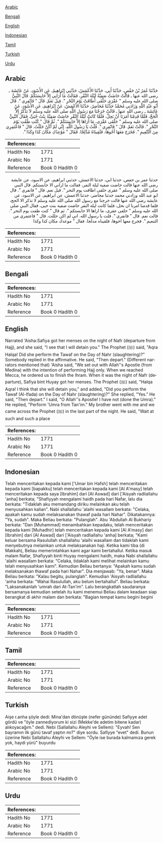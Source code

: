 [Arabic](#arabic)

[Bengali](#bengali)

[English](#english)

[Indonesian](#indonesian)

[Tamil](#tamil)

[Turkish](#turkish)

[Urdu](#urdu)

## Arabic


<div dir="rtl" lang="ar" style={{fontSize:'larger',backgroundColor:'#f8f9fa',padding:20}}>
حَدَّثَنَا عُمَرُ بْنُ حَفْصٍ، حَدَّثَنَا أَبِي، حَدَّثَنَا الأَعْمَشُ، حَدَّثَنِي إِبْرَاهِيمُ، عَنِ الأَسْوَدِ، عَنْ عَائِشَةَ ـ رضى الله عنها ـ قَالَتْ حَاضَتْ صَفِيَّةُ لَيْلَةَ النَّفْرِ، فَقَالَتْ مَا أُرَانِي إِلاَّ حَابِسَتَكُمْ‏.‏ قَالَ النَّبِيُّ صلى الله عليه وسلم ‏"‏ عَقْرَى حَلْقَى أَطَافَتْ يَوْمَ النَّحْرِ ‏"‏‏.‏ قِيلَ نَعَمْ‏.‏ قَالَ ‏"‏ فَانْفِرِي ‏"‏‏.‏ قَالَ أَبُو عَبْدِ اللَّهِ وَزَادَنِي مُحَمَّدٌ حَدَّثَنَا مُحَاضِرٌ، حَدَّثَنَا الأَعْمَشُ، عَنْ إِبْرَاهِيمَ، عَنِ الأَسْوَدِ، عَنْ عَائِشَةَ ـ رضى الله عنها ـ قَالَتْ خَرَجْنَا مَعَ رَسُولِ اللَّهِ صلى الله عليه وسلم لاَ نَذْكُرُ إِلاَّ الْحَجَّ، فَلَمَّا قَدِمْنَا أَمَرَنَا أَنْ نَحِلَّ، فَلَمَّا كَانَتْ لَيْلَةُ النَّفْرِ حَاضَتْ صَفِيَّةُ بِنْتُ حُيَىٍّ، فَقَالَ النَّبِيُّ صلى الله عليه وسلم ‏"‏ حَلْقَى عَقْرَى، مَا أُرَاهَا إِلاَّ حَابِسَتَكُمْ ‏"‏‏.‏ ثُمَّ قَالَ ‏"‏ كُنْتِ طُفْتِ يَوْمَ النَّحْرِ ‏"‏‏.‏ قَالَتْ نَعَمْ‏.‏ قَالَ ‏"‏ فَانْفِرِي ‏"‏‏.‏ قُلْتُ يَا رَسُولَ اللَّهِ‏.‏ إِنِّي لَمْ أَكُنْ حَلَلْتُ‏.‏ قَالَ ‏"‏ فَاعْتَمِرِي مِنَ التَّنْعِيمِ ‏"‏‏.‏ فَخَرَجَ مَعَهَا أَخُوهَا، فَلَقِينَاهُ مُدَّلِجًا‏.‏ فَقَالَ ‏"‏ مَوْعِدُكِ مَكَانَ كَذَا وَكَذَا ‏"‏‏.‏
</div>
<div style={{backgroundColor:'#f8f9fa',padding:20, marginBottom: 10}}><table> <thead> <tr> <th>References:</th> <th></th> </tr> </thead> <tbody><tr><td>Hadith No</td><td>1771</td></tr><tr><td>Arabic No</td><td>1771</td></tr><tr><td>Reference</td><td>Book 0 Hadith 0</td></tr></tbody></table></div>


<div dir="rtl" lang="ar" style={{fontSize:'larger',backgroundColor:'#f8f9fa',padding:20}}>
حدثنا عمر بن حفص، حدثنا ابي، حدثنا الاعمش، حدثني ابراهيم، عن الاسود، عن عايشة رضى الله عنها قالت حاضت صفية ليلة النفر، فقالت ما اراني الا حابستكم. قال النبي صلى الله عليه وسلم " عقرى حلقى اطافت يوم النحر ". قيل نعم. قال " فانفري ". قال ابو عبد الله وزادني محمد حدثنا محاضر، حدثنا الاعمش، عن ابراهيم، عن الاسود، عن عايشة رضى الله عنها قالت خرجنا مع رسول الله صلى الله عليه وسلم لا نذكر الا الحج، فلما قدمنا امرنا ان نحل، فلما كانت ليلة النفر حاضت صفية بنت حيى، فقال النبي صلى الله عليه وسلم " حلقى عقرى، ما اراها الا حابستكم ". ثم قال " كنت طفت يوم النحر ". قالت نعم. قال " فانفري ". قلت يا رسول الله. اني لم اكن حللت. قال " فاعتمري من التنعيم ". فخرج معها اخوها، فلقيناه مدلجا. فقال " موعدك مكان كذا وكذا
</div>
<div style={{backgroundColor:'#f8f9fa',padding:20, marginBottom: 10}}><table> <thead> <tr> <th>References:</th> <th></th> </tr> </thead> <tbody><tr><td>Hadith No</td><td>1771</td></tr><tr><td>Arabic No</td><td>1771</td></tr><tr><td>Reference</td><td>Book 0 Hadith 0</td></tr></tbody></table></div>

## Bengali


<div dir="ltr" lang="bn" style={{fontSize:'larger',backgroundColor:'#f8f9fa',padding:20}}>

</div>
<div style={{backgroundColor:'#f8f9fa',padding:20, marginBottom: 10}}><table> <thead> <tr> <th>References:</th> <th></th> </tr> </thead> <tbody><tr><td>Hadith No</td><td>1771</td></tr><tr><td>Arabic No</td><td>1771</td></tr><tr><td>Reference</td><td>Book 0 Hadith 0</td></tr></tbody></table></div>

## English


<div dir="ltr" lang="en" style={{fontSize:'larger',backgroundColor:'#f8f9fa',padding:20}}>
Narrated 'Aisha:Safiya got her menses on the night of Nafr (departure from Hajj), and she said, "I see that I will detain you." The Prophet (ﷺ) said, "Aqra Halqa! Did she perform the Tawaf on the Day of Nahr (slaughtering)?" Somebody replied in the affirmative. He said, "Then depart." (Different narrators mentioned that) 'Aisha said, "We set out with Allah''s Apostle (from Medina) with the intention of performing Hajj only. When we reached Mecca, he ordered us to finish the Ihram. When it was the night of Nafr (departure), Safiya bint Huyay got her menses. The Prophet (ﷺ) said, "Halqa Aqra! I think that she will detain you," and added, "Did you perform the Tawaf (Al-Ifada) on the Day of Nahr (slaughtering)?" She replied, "Yes." He said, "Then depart." I said, "O Allah''s Apostle! I have not (done the Umra)." He replied, "Perform 'Umra from Tan'im." My brother went with me and we came across the Prophet (ﷺ) in the last part of the night. He said, "Wait at such and such a place
</div>
<div style={{backgroundColor:'#f8f9fa',padding:20, marginBottom: 10}}><table> <thead> <tr> <th>References:</th> <th></th> </tr> </thead> <tbody><tr><td>Hadith No</td><td>1771</td></tr><tr><td>Arabic No</td><td>1771</td></tr><tr><td>Reference</td><td>Book 0 Hadith 0</td></tr></tbody></table></div>

## Indonesian


<div dir="ltr" lang="id" style={{fontSize:'larger',backgroundColor:'#f8f9fa',padding:20}}>
Telah menceritakan kepada kami ['Umar bin Hafsh] telah menceritakan kepada kami [bapakku] telah menceritakan kepada kami [Al A'masy] telah menceritakan kepada saya [Ibrahim] dari [Al Aswad] dari ['Aisyah radliallahu 'anha] berkata; "Shafiyyah mengalami haidh pada hari Nafar, lalu dia berkata: "Tidaklah aku memandang diriku melainkan aku telah menyusahkan kalian". Nabi shallallahu 'alaihi wasallam berkata: "Celaka, apakah kamu sudah melaksanakan thawaf pada hari Nahar". Dikatakannya: "Ya, sudah". Maka Beliau berkata: "Pulanglah". Abu 'Abdullah Al Bukhariy berkata: "Dan [Muhammad] menambahkan kepadaku, telah menceritakan kepada kami [Muhadhir] telah menceritakan kepada kami [Al A'masy] dari [Ibrahim] dari [Al Aswad] dari ['Aisyah radliallahu 'anha] berkata; "Kami keluar bersama Rasulullah shallallahu 'alaihi wasallam dan tidaklah kami menyebutnya melainkan untuk melaksanakan haji. Ketika kami tiba (di Makkah), Beliau memerintahkan kami agar kami bertahallul. Ketika masuk malam Nafar, Shafiyyah binti Huyay mengalami haidh, maka Nabi shallallahu 'alaihi wasallam berkata: "Celaka, tidaklah kami melihat melainkan kamu telah menyusahkan kami". Kemudian Beliau bertanya: "Apakah kamu sudah melaksanakan thawaf pada hari Nahar". Dia menjawab: "Ya, benar". Maka Beliau berkata: "Kalau begitu, pulanglah". Kemudian 'Aisyah radliallahu 'anha berkata: "Wahai Rasulullah, aku belum bertahallul". Beliau berkata: "Laksanakanlah 'umrah dari At-Tan'im". Lalu berangkatlah saudaranya bersamanya kemudian setelah itu kami menemui Beliau dalam keadaan siap berangkat di akhir malam dan berkata: "Bagian tempat kamu begini begini
</div>
<div style={{backgroundColor:'#f8f9fa',padding:20, marginBottom: 10}}><table> <thead> <tr> <th>References:</th> <th></th> </tr> </thead> <tbody><tr><td>Hadith No</td><td>1771</td></tr><tr><td>Arabic No</td><td>1771</td></tr><tr><td>Reference</td><td>Book 0 Hadith 0</td></tr></tbody></table></div>

## Tamil


<div dir="ltr" lang="ta" style={{fontSize:'larger',backgroundColor:'#f8f9fa',padding:20}}>

</div>
<div style={{backgroundColor:'#f8f9fa',padding:20, marginBottom: 10}}><table> <thead> <tr> <th>References:</th> <th></th> </tr> </thead> <tbody><tr><td>Hadith No</td><td>1771</td></tr><tr><td>Arabic No</td><td>1771</td></tr><tr><td>Reference</td><td>Book 0 Hadith 0</td></tr></tbody></table></div>

## Turkish


<div dir="ltr" lang="tr" style={{fontSize:'larger',backgroundColor:'#f8f9fa',padding:20}}>
Aişe r.anha şöyle dedi: Mina'dan dönüşte (nefer gününde) Safiyye adet gördü ve "öyle zannediyorum ki sizi (Mekke'de adetim bitene kadar) alıkoyacağım." dedi. Nebi (Sallallahu Aleyhi ve Sellem): "Eyvah! Sen bayramın ilk günü tavaf yaptın mı?" diye sordu. Safiyye "evet" dedi. Bunun üzerine Nebi Sallallahu Aleyhi ve Sellem: "Öyle ise burada kalmamıza gerek yok, haydi yürü" buyurdu
</div>
<div style={{backgroundColor:'#f8f9fa',padding:20, marginBottom: 10}}><table> <thead> <tr> <th>References:</th> <th></th> </tr> </thead> <tbody><tr><td>Hadith No</td><td>1771</td></tr><tr><td>Arabic No</td><td>1771</td></tr><tr><td>Reference</td><td>Book 0 Hadith 0</td></tr></tbody></table></div>

## Urdu


<div dir="rtl" lang="ur" style={{fontSize:'larger',backgroundColor:'#f8f9fa',padding:20}}>

</div>
<div style={{backgroundColor:'#f8f9fa',padding:20, marginBottom: 10}}><table> <thead> <tr> <th>References:</th> <th></th> </tr> </thead> <tbody><tr><td>Hadith No</td><td>1771</td></tr><tr><td>Arabic No</td><td>1771</td></tr><tr><td>Reference</td><td>Book 0 Hadith 0</td></tr></tbody></table></div>